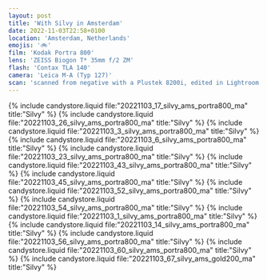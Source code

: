 ```yaml
---
layout: post
title: 'With Silvy in Amsterdam'
date: 2022-11-03T22:58+0100
location: 'Amsterdam, Netherlands'
emojis: '🚲'
film: 'Kodak Portra 800'
lens: 'ZEISS Biogon T* 35mm f/2 ZM'
flash: 'Contax TLA 140'
camera: 'Leica M-A (Typ 127)'
scan: 'scanned from negative with a Plustek 8200i, edited in Lightroom'
---
```


{% include candystore.liquid file:"20221103_17_silvy_ams_portra800_ma" title:"Silvy" %}
{% include candystore.liquid file:"20221103_26_silvy_ams_portra800_ma" title:"Silvy" %}
{% include candystore.liquid file:"20221103_3_silvy_ams_portra800_ma" title:"Silvy" %}
{% include candystore.liquid file:"20221103_6_silvy_ams_portra800_ma" title:"Silvy" %}
{% include candystore.liquid file:"20221103_23_silvy_ams_portra800_ma" title:"Silvy" %}
{% include candystore.liquid file:"20221103_43_silvy_ams_portra800_ma" title:"Silvy" %}
{% include candystore.liquid file:"20221103_45_silvy_ams_portra800_ma" title:"Silvy" %}
{% include candystore.liquid file:"20221103_52_silvy_ams_portra800_ma" title:"Silvy" %}
{% include candystore.liquid file:"20221103_54_silvy_ams_portra800_ma" title:"Silvy" %}
{% include candystore.liquid file:"20221103_1_silvy_ams_portra800_ma" title:"Silvy" %}
{% include candystore.liquid file:"20221103_14_silvy_ams_portra800_ma" title:"Silvy" %}
{% include candystore.liquid file:"20221103_56_silvy_ams_portra800_ma" title:"Silvy" %}
{% include candystore.liquid file:"20221103_60_silvy_ams_portra800_ma" title:"Silvy" %}
{% include candystore.liquid file:"20221103_67_silvy_ams_gold200_ma" title:"Silvy" %}